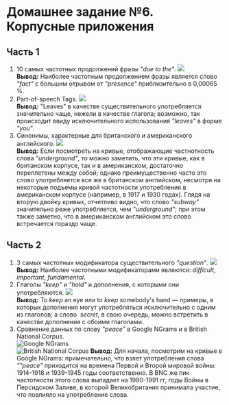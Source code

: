 # Домашнее задание №6. Корпусные приложения  
## Часть 1
1. 10 самых частотных продолжений фразы *"due to the"*. ![](https://sun9-1.userapi.com/c840537/v840537684/75f16/NOwg0L7Kepk.jpg)  
__Вывод:__ Наиболее частотным продолжением фразы является слово *"fact"* с большим отрывом от *"presence"* приблизительно в 0,00065 %.
2. Part-of-speech Tags. ![](https://sun1-4.userapi.com/c840537/v840537684/75f20/JiuFY-LKd5s.jpg)  
__Вывод:__ "Leaves" в качестве существительного употребляется значительно чаще, нежели в качестве глагола; возможно, так происходит ввиду исключительного использования *"leaves"* в форме *"you"*.
3. Синонимы, характерные для британского и американского английского. ![](https://sun1-3.userapi.com/c840537/v840537684/75f2a/J2-KgTSwgao.jpg)  
__Вывод:__ Если посмотреть на кривые, отображающие частнотность слова *"underground"*, то можно заметить, что эти кривые, как в британском корпусе, так и в американском, достаточно переплетены между собой; однако преимущественно часто это слово употребляется все же в британском английском, несмотря на некоторые подъемы кривой частотности употребления в американском корпусе (например, в 1917 и 1930 годах). Глядя на вторую двойку кривых, отчетливо видно, что слово *"subway"* значительно реже употребляется, чем *"underground"*; при этом также заметно, что в американском английском это слово встречается гораздо чаще.
## Часть 2  
1. 3 самых частотных модификатора существительного *"question"*.
![](https://sun1-3.userapi.com/c840537/v840537684/75f34/YqF25AiNe2I.jpg)  
__Вывод:__ Наиболее частотными модификаторами являются: *difficult*, *important*, *fundamental*.  
2. Глаголы *"keep"* и *"hold"* и дополнения, с которыми они употребляются.
![](https://sun1-3.userapi.com/c840537/v840537684/75f3d/HWSO9sGktVk.jpg)  
__Вывод:__ To *keep* an eye или to *keep* somebody's hand — примеры, в которых дополнения могут употребляться исключительно с одним из глаголов; а слово  *secret*, в свою очередь, можно встретить в качестве дополнения с обоими глаголами.  
3. Сравнение данных по слову *"peace"* в Google NGrams и в British National Corpus.   
![Google NGrams](https://sun1-3.userapi.com/c840537/v840537684/75f47/6_KqFykmW2U.jpg)  
![British National Corpus](https://sun1-2.userapi.com/c840537/v840537684/75f50/5grfaG1oOwA.jpg)
__Вывод:__ Для начала, посмотрим на кривые в Google NGrams: примечательно, что взлет употребления слова *""peace"* приходится на времена Первой и Второй мировой войны: 1914-1918 и 1939-1945 годы соответственно. В BNC же пик частотности этого слова выпадает на 1990-1991 гг, годы Войны в Персидском Заливе, в которой Великобритания принимала участие, что повлияло на употребление слова.  
